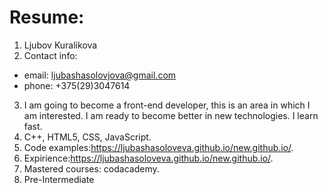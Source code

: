 # Resume:
1. Ljubov Kuralikova
2. Contact info:
  * email: ljubashasolovjova@gmail.com
  * phone: +375(29)3047614
3. I am going to become a front-end developer, this is an area in which I am interested. I am ready to become better in new technologies. I learn fast.
4. C++, HTML5, CSS, JavaScript.
5. Code examples:https://ljubashasoloveva.github.io/new.github.io/.
6. Expirience:https://ljubashasoloveva.github.io/new.github.io/.
7. Mastered courses: codacademy.
8. Pre-Intermediate
